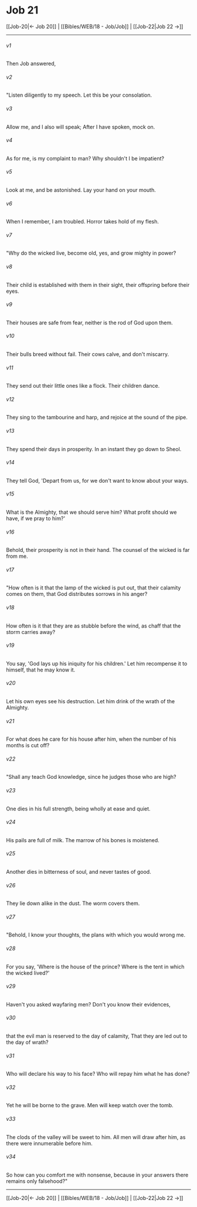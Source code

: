 # Job 21

[[Job-20|← Job 20]] | [[Bibles/WEB/18 - Job/Job]] | [[Job-22|Job 22 →]]
***



###### v1 
Then Job answered, 

###### v2 
"Listen diligently to my speech. Let this be your consolation. 

###### v3 
Allow me, and I also will speak; After I have spoken, mock on. 

###### v4 
As for me, is my complaint to man? Why shouldn't I be impatient? 

###### v5 
Look at me, and be astonished. Lay your hand on your mouth. 

###### v6 
When I remember, I am troubled. Horror takes hold of my flesh. 

###### v7 
"Why do the wicked live, become old, yes, and grow mighty in power? 

###### v8 
Their child is established with them in their sight, their offspring before their eyes. 

###### v9 
Their houses are safe from fear, neither is the rod of God upon them. 

###### v10 
Their bulls breed without fail. Their cows calve, and don't miscarry. 

###### v11 
They send out their little ones like a flock. Their children dance. 

###### v12 
They sing to the tambourine and harp, and rejoice at the sound of the pipe. 

###### v13 
They spend their days in prosperity. In an instant they go down to Sheol. 

###### v14 
They tell God, 'Depart from us, for we don't want to know about your ways. 

###### v15 
What is the Almighty, that we should serve him? What profit should we have, if we pray to him?' 

###### v16 
Behold, their prosperity is not in their hand. The counsel of the wicked is far from me. 

###### v17 
"How often is it that the lamp of the wicked is put out, that their calamity comes on them, that God distributes sorrows in his anger? 

###### v18 
How often is it that they are as stubble before the wind, as chaff that the storm carries away? 

###### v19 
You say, 'God lays up his iniquity for his children.' Let him recompense it to himself, that he may know it. 

###### v20 
Let his own eyes see his destruction. Let him drink of the wrath of the Almighty. 

###### v21 
For what does he care for his house after him, when the number of his months is cut off? 

###### v22 
"Shall any teach God knowledge, since he judges those who are high? 

###### v23 
One dies in his full strength, being wholly at ease and quiet. 

###### v24 
His pails are full of milk. The marrow of his bones is moistened. 

###### v25 
Another dies in bitterness of soul, and never tastes of good. 

###### v26 
They lie down alike in the dust. The worm covers them. 

###### v27 
"Behold, I know your thoughts, the plans with which you would wrong me. 

###### v28 
For you say, 'Where is the house of the prince? Where is the tent in which the wicked lived?' 

###### v29 
Haven't you asked wayfaring men? Don't you know their evidences, 

###### v30 
that the evil man is reserved to the day of calamity, That they are led out to the day of wrath? 

###### v31 
Who will declare his way to his face? Who will repay him what he has done? 

###### v32 
Yet he will be borne to the grave. Men will keep watch over the tomb. 

###### v33 
The clods of the valley will be sweet to him. All men will draw after him, as there were innumerable before him. 

###### v34 
So how can you comfort me with nonsense, because in your answers there remains only falsehood?"

***
[[Job-20|← Job 20]] | [[Bibles/WEB/18 - Job/Job]] | [[Job-22|Job 22 →]]
